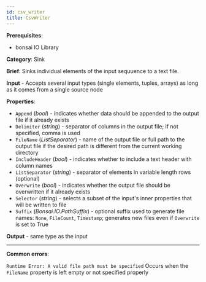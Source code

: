 ```yaml
---
id: csv_writer
title: CsvWriter
---
```


**Prerequisites**:
-   bonsai IO Library

**Category**: Sink

**Brief**: Sinks individual elements of the input sequuence to a text file.

**Input** - Accepts several input types (single elements, tuples, arrays) as long as it comes from a single source node

**Properties**:
- `Append` (*bool*) - indicates whether data should be appended to the output file if it already exists
- `Delimiter` (*string*) - separator of columns in the output file; if not specified, comma is used
- `FileName` (*ListSeparator*) - name of the output file or full path to the output file if the desired path is different from the current working directory
- `IncludeHeader` (*bool*) - indicates whether to include a text header with column names
- `ListSeparator` (*string*) - separator of elements in variable length rows (optional)
- `Overwrite` (*bool*) - indicates whether the output file should be overwritten if it already exists
- `Selector` (*string*) - selects a subset of the input's inner properties that will be written to file
- `Suffix` (*Bonsai.IO.PathSuffix*) - optional suffix used to generate file names: `None`, `FileCount`, `Timestamp`; generates new files even if `Overwrite` is set to True

**Output** - same type as the input

---

**Common errors**:

`Runtime Error: A valid file path must be specified`
Occurs when the `FileName` property is left empty or not specified properly
